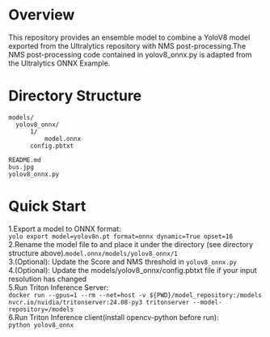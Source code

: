 # Overview
This repository provides an ensemble model to combine a YoloV8 model exported from the Ultralytics repository with NMS post-processing.The NMS post-processing code contained in yolov8_onnx.py is adapted from the Ultralytics ONNX Example.

# Directory Structure
    models/
      yolov8_onnx/
          1/
              model.onnx
          config.pbtxt
  
    README.md
    bus.jpg
    yolov8_onnx.py

# Quick Start
1.Export a model to ONNX format:  
    `yolo export model=yolov8n.pt format=onnx dynamic=True opset=16`   
2.Rename the model file to and place it under the directory (see directory structure above).`model.onnx/models/yolov8_onnx/1`    
3.(Optional): Update the Score and NMS threshold in `yolov8_onnx.py`   
4.(Optional): Update the models/yolov8_onnx/config.pbtxt file if your input resolution has changed   
5.Run Triton Inference Server:   
    `docker run --gpus=1 --rm --net=host -v ${PWD}/model_repository:/models nvcr.io/nvidia/tritonserver:24.08-py3 tritonserver --model-repository=/models`   
6.Run Triton Inference client(install opencv-python before run):   
    `python yolov8_onnx`    
